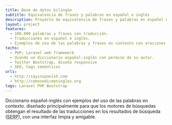 ```yaml
---
title: Base de datos bilingüe
subtitle: Equivalencia de frases y palabras en español e inglés
description: Proyecto de equivalencia de frases y palabras en español e inglés
layout: project
features:
  - 100.000 palabras y frases con traducción.
  - Traducciones en español e inglés.
  - Ejemplos de uso de las palabras y frases en contexto con oraciones de muestra.
techs:
  - PHP; Laravel web framework
  - Usando un diccionario español-inglés con permiso de su autor.
  - Twitter Bootstrap, diseño responsive
  - SEO, tags semánticos
urls:
  - http://sayinspanish.com
  - http://comosediceeningles.org
tags: Laravel PHP Bootstrap
---
```


Diccionario español-inglés con ejemplos del uso de las palabras en contexto. diseñado principalmente para que los motores de búsquedas obtengan el resultado de las traducciones en los resultados de búsqueda (<abbr title="Search Engines Results Pages">SERP</abbr>), con una interfaz limpia y amigable.

